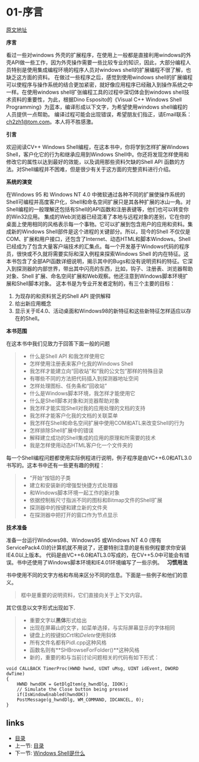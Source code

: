 ﻿# 01-序言

 [原文地址](https://blog.csdn.net/chchzh/article/details/2210729)

**序言**

看过一些对windows 外壳的扩展程序，在使用上一般都是直接利用windows的外壳API做一些工作，因为外壳操作需要一些比较专业的知识，因此，大部分编程人员特别是使用集成编程环境的程序人员对windows shell的扩展编程不很了解，也缺乏这方面的资料。
在做过一些程序之后，感觉到使用windows shell的扩展编程可以使程序与操作系统的结合更加紧密，就好像应用程序已经融入到操作系统之中一样。在使用windows shell扩张编程工具的过程中深切体会到windows shell技术资料的重要性，为此，根据Dino Esposito的《Visual C++ Windows Shell Programming》为蓝本，编译形成以下文字，为希望使用windows shell编程的人员提供一点帮助。
编译过程可能会出现错误，希望朋友们指正，请Email联系：ch2zh1@tom.com。本人将不胜感激。

**引言**

欢迎阅读CV++ Windows Shell编程，在这本书中，你将学到怎样扩展Windows Shell，客户化它的行为和继承应用到Windows Shell中。你还将发现怎样使用和修改它的属性以达到最好的效能，以及调用那些资料欠缺的Shell API 函数的方法。对Shell编程并不困难，但是很少有关于这方面的完整资料进行介绍。

**系统的演变**

在Windows 95 和 Windows NT 4.0 中微软通过各种不同的扩展使操作系统的Shell可编程并高度客户化，Shell和命名空间扩展只是其各种扩展的冰山一角。对Shell编程的一般理解还包括有Shell的API函数和注册表键等，他们也可以转变你的Win32应用。
集成的Web浏览器已经混淆了本地与远程对象的差别，它在你的桌面上使用相同的风格表示每一个事物。它可以扩展到包含用户的应用和资料。集成新的Windows Shell部件是这个进程的关键部分。所以，现今的Shell 不仅仅是COM、扩展和用户接口，还包含了Internet、动态HTML和脚本Windows。Shell已经成为了包含大量客户端技术的汇集点。每一个开发基于Windows代码的程序员，很快或不久就将需要实际和深入例程来探索Windows Shell 的内在特征。这本书包含了全部API函数详细说明，揭示其中的Bugs和没有说明资料的特征。它深入到探测器的内部世界，带出其中闪亮的东西，比如，钩子、注册表、浏览器帮助对象、Shell 扩展、命名空间扩展和Web观察。他还注意到Windows脚本环境扩展和Shell脚本对象。
这本书是为专业开发者定制的，有三个主要的目标：

 1. 为现存的和资料贫乏的Shell API 提供解释
 2. 给出新应用概念
 3. 显示关于IE4.0、活动桌面和Windows98的新特征和这些新特征怎样适应以存在的Shell。
 
 
**本书范围**

在这本书中我们见致力于回答下面一般的问题
> * 什么是Shell API 和我怎样使用它
> * 怎样使用注册表来客户化我的Windows Shell
> * 我怎样才能建立向“回收站”和“我的公文包”那样的特殊目录
> * 有哪些不同的方法把代码插入到探测器地址空间
> * 怎样处理图标、任务条和“回收站”
> * 什么是Windows脚本环境，我怎样才能使用它
> * 什么是Shell脚本对象和浏览器帮助对象
> * 我怎样才能实现Shell对我的应用处理的文档的支持
> * 我怎样才能客户化我的文档的关联菜单
> * 我怎样在Shell和命名空间扩展中使用COM和ATL来改变Shell的行为
> * 怎样排除Shell扩展中的错误
> * 解释建立成功的Shell集成的应用的原理和所需要的技术
> * 我是怎样使用动态HTML客户化一个文件夹的

每一个Shell编程问题都使用实际例程进行说明，例子程序是由VC++6.0和ATL3.0书写的。这本书中还有一些更有趣的例程：
> * “开始”按钮的子类
> * 建立和安装新的增强型快捷方式处理器
> * 和Windows脚本环境一起工作的新对象
> * 依据控制板尺寸指派不同的图标和Bitmap文件的Shell扩展
> * 探测器中的按键和建立新的文件夹
> * 在探测器中把打开的窗口作为节点显示

**技术准备**

准备一台运行Windows98、Windows95 或Windows NT 4.0 (带有ServicePack4.0)的计算机就不用说了，还要特别注意的是有些例程要求你安装IE4.0以上版本。
代码是由VC++6.0和ATL3.0写成的，在CV++5.0中可能会有错误。书中还使用了Windows脚本环境和IE4.01环境编写了一些示例。
 
**习惯用法**

书中使用不同的文字方格和布局来区分不同的信息。下面是一些例子和他们的意义。

>框中是重要的说明资料，它们直接向关于上下文内容。


其它信息以文字形式出现如下.
> * 重要文字以**黑体**形式给出
> * 出现在屏幕山的文字，如菜单选择，与实际屏幕显示的字体相同
> * 键盘上的按键如*Crtl*和*Delete*使用斜体
> * 所有文件名都有Pidl.cpp这种风格
> * 函数名则有**SHBrowseForFolder()**这种风格
> * 新的，重要的和与当前讨论问题相关的代码有如下形式：

    void CALLBACK TimerProc(HWND hwnd, UINT uMsg, UINT idEvent, DWORD dwTime)
    {
        HWND hwndOK = GetDlgItem(g_hwndDlg, IDOK);
        // Simulate the Close button being pressed
        if(IsWindowEnabled(hwndOK))
        PostMessage(g_hwndDlg, WM_COMMAND, IDCANCEL, 0);
    }






## links
   * [目录](<00-dir.md>)
   * 上一节: [目录](<00-dir.md>)
   * 下一节: [Windows Shell是什么](<02-Windows Shell是什么.md>)